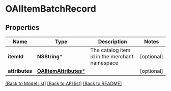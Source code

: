 # OAIItemBatchRecord

## Properties
Name | Type | Description | Notes
------------ | ------------- | ------------- | -------------
**itemId** | **NSString*** | The catalog item id in the merchant namespace | [optional] 
**attributes** | [**OAIItemAttributes***](OAIItemAttributes.md) |  | [optional] 

[[Back to Model list]](../README.md#documentation-for-models) [[Back to API list]](../README.md#documentation-for-api-endpoints) [[Back to README]](../README.md)


